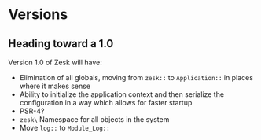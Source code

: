 # Versions

## Heading toward a 1.0

Version 1.0 of Zesk will have:

- Elimination of all globals, moving from `zesk::` to `Application::` in places where it makes sense
- Ability to initialize the application context and then serialize the configuration in a way which allows for faster startup
- PSR-4?
- `zesk\` Namespace for all objects in the system
- Move `log::` to `Module_Log::`

